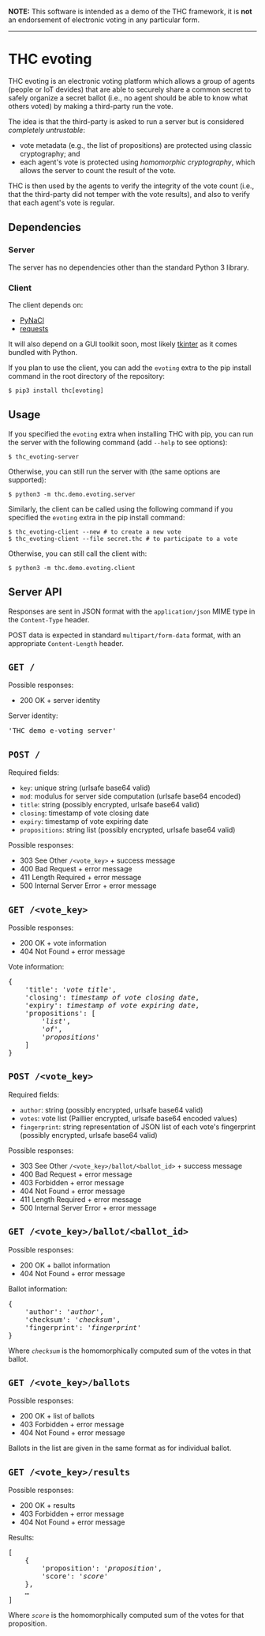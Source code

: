 **NOTE:** This software is intended as a demo of the THC framework, it is **not** an endorsement of electronic voting in any particular form.

---

THC evoting
===========

THC evoting is an electronic voting platform which allows a group of agents (people or IoT devides) that are able to securely share a common secret to safely organize a secret ballot (i.e., no agent should be able to know what others voted) by making a third-party run the vote.

The idea is that the third-party is asked to run a server but is considered *completely untrustable*:

* vote metadata (e.g., the list of propositions) are protected using classic cryptography; and
* each agent's vote is protected using *homomorphic cryptography*, which allows the server to count the result of the vote.

THC is then used by the agents to verify the integrity of the vote count (i.e., that the third-party did not temper with the vote results), and also to verify that each agent's vote is regular.


## Dependencies

### Server

The server has no dependencies other than the standard Python 3 library.

### Client

The client depends on:

* [PyNaCl](https://pynacl.readthedocs.io/)
* [requests](https://requests.readthedocs.io/)

It will also depend on a GUI toolkit soon, most likely [tkinter](https://docs.python.org/3/library/tkinter.html) as it comes bundled with Python.

If you plan to use the client, you can add the `evoting` extra to the pip install command in the root directory of the repository:

    $ pip3 install thc[evoting]


## Usage

If you specified the `evoting` extra when installing THC with pip, you can run the server with the following command (add `--help` to see options):

    $ thc_evoting-server

Otherwise, you can still run the server with (the same options are supported):

    $ python3 -m thc.demo.evoting.server

Similarly, the client can be called using the following command if you specified the `evoting` extra in the pip install command:

    $ thc_evoting-client --new # to create a new vote
    $ thc_evoting-client --file secret.thc # to participate to a vote

Otherwise, you can still call the client with:

    $ python3 -m thc.demo.evoting.client


## Server API

Responses are sent in JSON format with the `application/json` MIME type in the `Content-Type` header.

POST data is expected in standard `multipart/form-data` format, with an appropriate `Content-Length` header.

## `GET /`

Possible responses:

* 200 OK + server identity

Server identity:

<pre>
'THC demo e-voting server'
</pre>

## `POST /`

Required fields:

* `key`: unique string (urlsafe base64 valid)
* `mod`: modulus for server side computation (urlsafe base64 encoded)
* `title`: string (possibly encrypted, urlsafe base64 valid)
* `closing`: timestamp of vote closing date
* `expiry`: timestamp of vote expiring date
* `propositions`: string list (possibly encrypted, urlsafe base64 valid)

Possible responses:

* 303 See Other `/<vote_key>` + success message
* 400 Bad Request + error message
* 411 Length Required + error message
* 500 Internal Server Error + error message

## `GET /<vote_key>`

Possible responses:

* 200 OK + vote information
* 404 Not Found + error message

Vote information:

<pre>
{
    'title': '<i>vote title</i>',
    'closing': <i>timestamp of vote closing date</i>,
    'expiry': <i>timestamp of vote expiring date</i>,
    'propositions': [
        '<i>list</i>',
        '<i>of</i>',
        '<i>propositions</i>'
    ]
}
</pre>

## `POST /<vote_key>`

Required fields:

* `author`: string (possibly encrypted, urlsafe base64 valid)
* `votes`: vote list (Paillier encrypted, urlsafe base64 encoded values)
* `fingerprint`: string representation of JSON list of each vote's fingerprint (possibly encrypted, urlsafe base64 valid)

Possible responses:

* 303 See Other `/<vote_key>/ballot/<ballot_id>` + success message
* 400 Bad Request + error message
* 403 Forbidden + error message
* 404 Not Found + error message
* 411 Length Required + error message
* 500 Internal Server Error + error message

## `GET /<vote_key>/ballot/<ballot_id>`

Possible responses:

* 200 OK + ballot information
* 404 Not Found + error message

Ballot information:

<pre>
{
    'author': '<i>author</i>',
    'checksum': '<i>checksum</i>',
    'fingerprint': '<i>fingerprint</i>'
}
</pre>

Where *`checksum`* is the homomorphically computed sum of the votes in that ballot.

## `GET /<vote_key>/ballots`

Possible responses:

* 200 OK + list of ballots
* 403 Forbidden + error message
* 404 Not Found + error message

Ballots in the list are given in the same format as for individual ballot.

## `GET /<vote_key>/results`

Possible responses:

* 200 OK + results
* 403 Forbidden + error message
* 404 Not Found + error message

Results:

<pre>
[
    {
        'proposition': '<i>proposition</i>',
        'score': '<i>score</i>'
    },
    …
]
</pre>

Where *`score`* is the homomorphically computed sum of the votes for that proposition.
